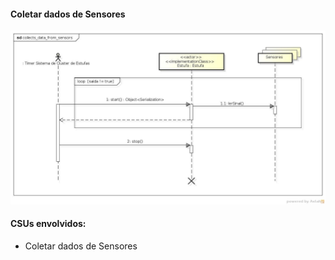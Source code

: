 #### Coletar dados de Sensores
![Ativar e Desativar Coleta de Dados](https://github.com/avandrevitor/hidroino/blob/master/project/artifacts/sequence_diagrams/collects_data_from_sensors.jpg)

#### CSUs envolvidos:

- Coletar dados de Sensores
